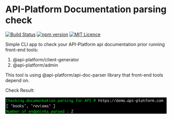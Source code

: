 # API-Platform Documentation parsing check

[![Build Status](https://travis-ci.org/api-platform/api-platform-doc-parsing-check.svg?branch=master)](https://travis-ci.org/api-platform/api-platform-doc-parsing-check)
[![npm version](https://badge.fury.io/js/%40api-platform%2Fapi-platform-doc-parsing-check.svg)](https://badge.fury.io/js/%40api-platform%2Fapi-platform-doc-parsing-check)
[![MIT Licence](https://badges.frapsoft.com/os/mit/mit.svg?v=103)](https://opensource.org/licenses/mit-license.php)


Simple CLI app to check your API-Platform api documentation prior running front-end tools:
1. @api-platform/client-generator
2. @api-platform/admin

This tool is using @api-platform/api-doc-parser library that front-end tools depend on.

Check Result:

![paraing](screen.png)
